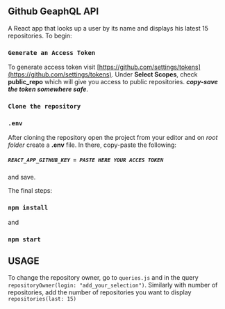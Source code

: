 ## Github GeaphQL API

A React app that looks up a user by its name and displays his latest 15 repositories.
To begin:

### `Generate an Access Token`

To generate access token visit [https://github.com/settings/tokens](https://github.com/settings/tokens). Under **Select Scopes**, check **public_repo** which will give you access to public repositories. **_copy-save the token somewhere safe_**.

### `Clone the repository`

### `.env`

After cloning the repository open the project from your editor and on _root folder_ create a **.env** file. In there, copy-paste the following:

##### `REACT_APP_GITHUB_KEY = PASTE HERE YOUR ACCES TOKEN`

and save.

The final steps:

### `npm install`

and

### `npm start`

## USAGE

To change the repository owner, go to `queries.js` and in the query `repositoryOwner(login: "add_your_selection")`. Similarly with number of repositories, add the number of repositories you want to display `repositories(last: 15)`
